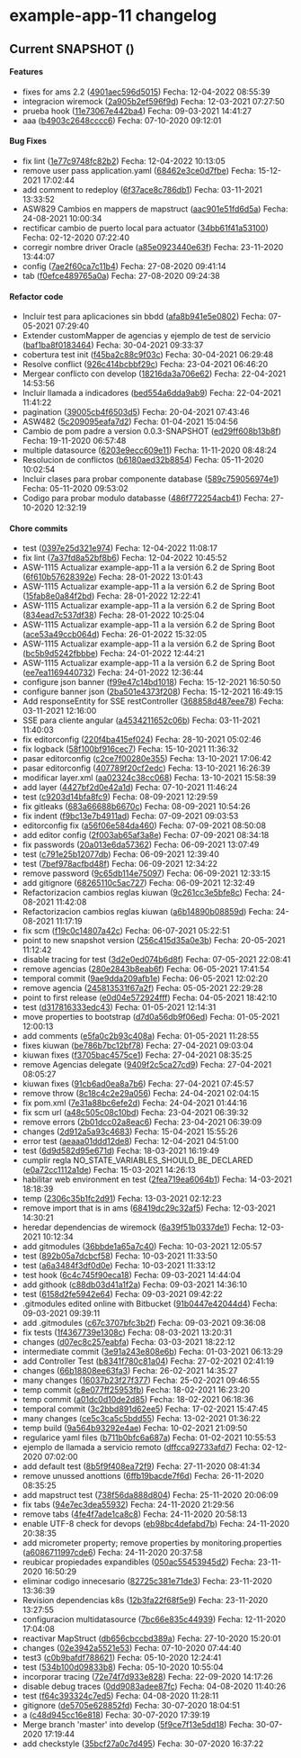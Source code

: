 # example-app-11 changelog

## Current SNAPSHOT ()


#### Features

 -  fixes for ams 2.2 ([4901aec596d5015](https://git.santalucia.net/projects/amssrv/repos/example-app-11/commits/4901aec596d50159b66767d01aa129b826809c58))
   Fecha: 12-04-2022 08:55:39
 -  integracion wiremock ([2a905b2ef596f9d](https://git.santalucia.net/projects/amssrv/repos/example-app-11/commits/2a905b2ef596f9d52961585132a4bdf34a47faa7))
   Fecha: 12-03-2021 07:27:50
 -  prueba hook ([11e73067e442ba4](https://git.santalucia.net/projects/amssrv/repos/example-app-11/commits/11e73067e442ba4391f14dfbcb7c20fef3c25499))
   Fecha: 09-03-2021 14:41:27
 -  aaa ([b4903c2648cccc6](https://git.santalucia.net/projects/amssrv/repos/example-app-11/commits/b4903c2648cccc641cb00a61a1e5097a33e9ef42))
   Fecha: 07-10-2020 09:12:01

#### Bug Fixes

 -  fix lint ([1e77c9748fc82b2](https://git.santalucia.net/projects/amssrv/repos/example-app-11/commits/1e77c9748fc82b216db4961b27338ba3d1eb5a84))
    Fecha: 12-04-2022 10:13:05
 -  remove user pass application.yaml ([68462e3ce0d7fbe](https://git.santalucia.net/projects/amssrv/repos/example-app-11/commits/68462e3ce0d7fbe63ea57234fd9ce1f5fb3c54c6))
    Fecha: 15-12-2021 17:02:44
 -  add comment to redeploy ([6f37ace8c786db1](https://git.santalucia.net/projects/amssrv/repos/example-app-11/commits/6f37ace8c786db14e027b4b2fe7c574fb760c319))
    Fecha: 03-11-2021 13:33:52
 -  ASW829 Cambios en mappers de mapstruct ([aac901e51fd6d5a](https://git.santalucia.net/projects/amssrv/repos/example-app-11/commits/aac901e51fd6d5af086c559ce6dc794b68b120a6))
    Fecha: 24-08-2021 10:00:34
 -  rectificar cambio de puerto local para actuator ([34bb61f41a53100](https://git.santalucia.net/projects/amssrv/repos/example-app-11/commits/34bb61f41a5310024f6e17ccef77e3a2420f91bb))
    Fecha: 02-12-2020 07:22:40
 -  corregir nombre driver Oracle ([a85e0923440e63f](https://git.santalucia.net/projects/amssrv/repos/example-app-11/commits/a85e0923440e63f22781aed907017e459bd10776))
    Fecha: 23-11-2020 13:44:07
 -  config ([7ae2f60ca7c11b4](https://git.santalucia.net/projects/amssrv/repos/example-app-11/commits/7ae2f60ca7c11b422a7ed6b30d5b1d4c30e96809))
    Fecha: 27-08-2020 09:41:14
 -  tab ([f0efce489765a0a](https://git.santalucia.net/projects/amssrv/repos/example-app-11/commits/f0efce489765a0a078103908e69999152858cf24))
    Fecha: 27-08-2020 09:24:38

#### Refactor code

 -  Incluir test para aplicaciones sin bbdd ([afa8b941e5e0802](https://git.santalucia.net/projects/amssrv/repos/example-app-11/commits/afa8b941e5e0802060e55acbb0400d85c09f26ae))
 		Fecha: 07-05-2021 07:29:40
 -  Extender customMapper de agencias y ejemplo de test de servicio ([baf1ba8f0183464](https://git.santalucia.net/projects/amssrv/repos/example-app-11/commits/baf1ba8f01834641a5006340171d9bd3703a484c))
 		Fecha: 30-04-2021 09:33:37
 -  cobertura test init ([f45ba2c88c9f03c](https://git.santalucia.net/projects/amssrv/repos/example-app-11/commits/f45ba2c88c9f03c7fd17f03868b31ac9009a78c4))
 		Fecha: 30-04-2021 06:29:48
 -  Resolve conflict ([926c414bcbbf29c](https://git.santalucia.net/projects/amssrv/repos/example-app-11/commits/926c414bcbbf29c760f138fc043aa26ad1bef063))
 		Fecha: 23-04-2021 06:46:20
 -  Mergear conflicto con develop ([18216da3a706e62](https://git.santalucia.net/projects/amssrv/repos/example-app-11/commits/18216da3a706e627b7f7dc2c147eb29823c68582))
 		Fecha: 22-04-2021 14:53:56
 -  Incluir llamada a indicadores ([bed554a6dda9ab9](https://git.santalucia.net/projects/amssrv/repos/example-app-11/commits/bed554a6dda9ab9bb3e6b41f2a0b04bda72b0b3a))
 		Fecha: 22-04-2021 11:41:22
 -  pagination ([39005cb4f6503d5](https://git.santalucia.net/projects/amssrv/repos/example-app-11/commits/39005cb4f6503d539133943eda208b210ddd992a))
 		Fecha: 20-04-2021 07:43:46
 -  ASW482 ([5c209095eafa7d2](https://git.santalucia.net/projects/amssrv/repos/example-app-11/commits/5c209095eafa7d2e0e1eea68d34c973866cd08de))
 		Fecha: 01-04-2021 15:04:56
 -  Cambio de pom padre a version 0.0.3-SNAPSHOT ([ed29ff608b13b8f](https://git.santalucia.net/projects/amssrv/repos/example-app-11/commits/ed29ff608b13b8f8052f78dfef647f0152c5f4e5))
 		Fecha: 19-11-2020 06:57:48
 -  multiple datasource ([6203e9ecc609e11](https://git.santalucia.net/projects/amssrv/repos/example-app-11/commits/6203e9ecc609e11723c318807a6639829ed49dec))
 		Fecha: 11-11-2020 08:48:24
 -  Resolucion de conflictos ([b6180aed32b8854](https://git.santalucia.net/projects/amssrv/repos/example-app-11/commits/b6180aed32b8854270582b327e411c060565dfa5))
 		Fecha: 05-11-2020 10:02:54
 -  Incluir clases para probar componente database ([589c759056974e1](https://git.santalucia.net/projects/amssrv/repos/example-app-11/commits/589c759056974e1592756fed0fe10e9a141bf4a5))
 		Fecha: 05-11-2020 09:53:02
 -  Codigo para probar modulo databasse ([486f772254acb41](https://git.santalucia.net/projects/amssrv/repos/example-app-11/commits/486f772254acb419098b3aca20de305ccdfc4220))
 		Fecha: 27-10-2020 12:32:19

#### Chore commits

 -  test ([0397e25d321e974](https://git.santalucia.net/projects/amssrv/repos/example-app-11/commits/0397e25d321e9741627ef7f63e01edc126ff57f7))
 		Fecha: 12-04-2022 11:08:17
 -  fix lint ([7a37fd8a52bf8b6](https://git.santalucia.net/projects/amssrv/repos/example-app-11/commits/7a37fd8a52bf8b6520a6ddb5494d7f0b0f5b4a47))
 		Fecha: 12-04-2022 10:45:52
 -  ASW-1115 Actualizar example-app-11 a la versión 6.2 de Spring Boot ([6f610b57628392e](https://git.santalucia.net/projects/amssrv/repos/example-app-11/commits/6f610b57628392eacd74e330a473edfa31bbfb35))
 		Fecha: 28-01-2022 13:01:43
 -  ASW-1115 Actualizar example-app-11 a la versión 6.2 de Spring Boot ([15fab8e0a84f2bd](https://git.santalucia.net/projects/amssrv/repos/example-app-11/commits/15fab8e0a84f2bd053b4ec94df18f2b416a18834))
 		Fecha: 28-01-2022 12:22:41
 -  ASW-1115 Actualizar example-app-11 a la versión 6.2 de Spring Boot ([834ead7c537df38](https://git.santalucia.net/projects/amssrv/repos/example-app-11/commits/834ead7c537df389758cd2cbe614adffa53c1ec0))
 		Fecha: 28-01-2022 10:25:04
 -  ASW-1115 Actualizar example-app-11 a la versión 6.2 de Spring Boot ([ace53a49ccb064d](https://git.santalucia.net/projects/amssrv/repos/example-app-11/commits/ace53a49ccb064d30e8a787b72cb3be50c504d99))
 		Fecha: 26-01-2022 15:32:05
 -  ASW-1115 Actualizar example-app-11 a la versión 6.2 de Spring Boot ([bc5b9d5242fbbbe](https://git.santalucia.net/projects/amssrv/repos/example-app-11/commits/bc5b9d5242fbbbe993a10b6442168fd6012a7049))
 		Fecha: 24-01-2022 12:44:21
 -  ASW-1115 Actualizar example-app-11 a la versión 6.2 de Spring Boot ([ee7ea1169440732](https://git.santalucia.net/projects/amssrv/repos/example-app-11/commits/ee7ea1169440732c80932903fcf962de38b1cb04))
 		Fecha: 24-01-2022 12:36:44
 -  configure json banner ([f99e47c14bd1018](https://git.santalucia.net/projects/amssrv/repos/example-app-11/commits/f99e47c14bd10186ca3f21d4aaa2bf0e7eb20be6))
 		Fecha: 15-12-2021 16:50:50
 -  configure banner json ([2ba501e4373f208](https://git.santalucia.net/projects/amssrv/repos/example-app-11/commits/2ba501e4373f208ec8d4ea416e5989f827f0189b))
 		Fecha: 15-12-2021 16:49:15
 -  Add responseEntity for SSE restController ([368858d487eee78](https://git.santalucia.net/projects/amssrv/repos/example-app-11/commits/368858d487eee780a9a50e372291c0e46266119b))
 		Fecha: 03-11-2021 12:16:00
 -  SSE para cliente angular ([a4534211652c06b](https://git.santalucia.net/projects/amssrv/repos/example-app-11/commits/a4534211652c06bbe54d39c6c0356838bf2b91da))
 		Fecha: 03-11-2021 11:40:03
 -  fix editorconfig ([220f4ba415ef024](https://git.santalucia.net/projects/amssrv/repos/example-app-11/commits/220f4ba415ef0241edbd801bafcac2586918e356))
 		Fecha: 28-10-2021 05:02:46
 -  fix logback ([58f100bf916cec7](https://git.santalucia.net/projects/amssrv/repos/example-app-11/commits/58f100bf916cec780fc8e91a75e3206a8fc941d1))
 		Fecha: 15-10-2021 11:36:32
 -  pasar editorconfig ([c2ce7f00280e355](https://git.santalucia.net/projects/amssrv/repos/example-app-11/commits/c2ce7f00280e35594e1719bc2b5b5648514d7652))
 		Fecha: 13-10-2021 17:06:42
 -  pasar editorconfig ([407789f20cf2edc](https://git.santalucia.net/projects/amssrv/repos/example-app-11/commits/407789f20cf2edc5ea6877b9dacec83f860f0977))
 		Fecha: 13-10-2021 16:26:39
 -  modificar layer.xml ([aa02324c38cc068](https://git.santalucia.net/projects/amssrv/repos/example-app-11/commits/aa02324c38cc068173337568dc4f63ffac176461))
 		Fecha: 13-10-2021 15:58:39
 -  add layer ([4427bf2d0e42a1d](https://git.santalucia.net/projects/amssrv/repos/example-app-11/commits/4427bf2d0e42a1d33c4e5b13dad5d7b54d9d943c))
 		Fecha: 07-10-2021 11:46:24
 -  test ([c9203d14bfa8fc9](https://git.santalucia.net/projects/amssrv/repos/example-app-11/commits/c9203d14bfa8fc9cf05f6386a915dd6941b2dc5c))
 		Fecha: 08-09-2021 12:29:59
 -  fix gitleaks ([683a66688b6670c](https://git.santalucia.net/projects/amssrv/repos/example-app-11/commits/683a66688b6670c34041a9e09aa787ce323b9f9a))
 		Fecha: 08-09-2021 10:54:26
 -  fix indent ([f9bc13e7b4911ad](https://git.santalucia.net/projects/amssrv/repos/example-app-11/commits/f9bc13e7b4911adb1656bd8526c67a65582573ff))
 		Fecha: 07-09-2021 09:03:53
 -  editorconfig fix ([a56f06e584da460](https://git.santalucia.net/projects/amssrv/repos/example-app-11/commits/a56f06e584da460213cabaa4566bff663e7a057e))
 		Fecha: 07-09-2021 08:50:08
 -  add editor config ([2f003ab65af3a8e](https://git.santalucia.net/projects/amssrv/repos/example-app-11/commits/2f003ab65af3a8e7b266cccca2a4df309ca04366))
 		Fecha: 07-09-2021 08:34:18
 -  fix passwords ([20a013e6da57362](https://git.santalucia.net/projects/amssrv/repos/example-app-11/commits/20a013e6da573624efcc8739b431b94d6bc82630))
 		Fecha: 06-09-2021 13:07:49
 -  test ([c791e25b12077db](https://git.santalucia.net/projects/amssrv/repos/example-app-11/commits/c791e25b12077db5272315e3043dfa98ffa5082c))
 		Fecha: 06-09-2021 12:39:40
 -  test ([7bef978acfbd48f](https://git.santalucia.net/projects/amssrv/repos/example-app-11/commits/7bef978acfbd48f44d0a5611ea1026e26bfb7938))
 		Fecha: 06-09-2021 12:34:22
 -  remove password ([9c65db114e75097](https://git.santalucia.net/projects/amssrv/repos/example-app-11/commits/9c65db114e75097929a35ca185604339293e2960))
 		Fecha: 06-09-2021 12:33:15
 -  add gitignore ([68265110c5ac727](https://git.santalucia.net/projects/amssrv/repos/example-app-11/commits/68265110c5ac727d67f3a0fa2e25cb2ebb9bd658))
 		Fecha: 06-09-2021 12:32:49
 -  Refactorizacion cambios reglas kiuwan ([9c261cc3e5bfe8c](https://git.santalucia.net/projects/amssrv/repos/example-app-11/commits/9c261cc3e5bfe8c5ae4f784e146acaa3fdbacbe0))
 		Fecha: 24-08-2021 11:42:08
 -  Refactorizacion cambios reglas kiuwan ([a6b14890b08859d](https://git.santalucia.net/projects/amssrv/repos/example-app-11/commits/a6b14890b08859d556c8d47e48118140bbb166c1))
 		Fecha: 24-08-2021 11:17:19
 -  fix scm ([f19c0c14807a42c](https://git.santalucia.net/projects/amssrv/repos/example-app-11/commits/f19c0c14807a42c466587983bb5e9030b63706d1))
 		Fecha: 06-07-2021 05:22:51
 -  point to new snapshot version ([256c415d35a0e3b](https://git.santalucia.net/projects/amssrv/repos/example-app-11/commits/256c415d35a0e3bf6ae8581c934af78052c40d40))
 		Fecha: 20-05-2021 11:12:42
 -  disable tracing for test ([3d2e0ed074b6d8f](https://git.santalucia.net/projects/amssrv/repos/example-app-11/commits/3d2e0ed074b6d8f34ddb4a30430a3aa267a52a79))
 		Fecha: 07-05-2021 22:08:41
 -  remove agencias ([280e2843b8eab6f](https://git.santalucia.net/projects/amssrv/repos/example-app-11/commits/280e2843b8eab6fbd3e71909b28ab666737e9f60))
 		Fecha: 06-05-2021 17:41:54
 -  temporal commit ([9ae9dda209afb1e](https://git.santalucia.net/projects/amssrv/repos/example-app-11/commits/9ae9dda209afb1e48033f42fdec448a8c2f823d9))
 		Fecha: 06-05-2021 12:02:20
 -  remove agencia ([245813531f67a2f](https://git.santalucia.net/projects/amssrv/repos/example-app-11/commits/245813531f67a2fc1b0aa1876286ab8d1a456f30))
 		Fecha: 05-05-2021 22:29:28
 -  point to first release ([e0d04e572924fff](https://git.santalucia.net/projects/amssrv/repos/example-app-11/commits/e0d04e572924fff22a780584cc7b6cf12ae77e93))
 		Fecha: 04-05-2021 18:42:10
 -  test ([d317816333edc43](https://git.santalucia.net/projects/amssrv/repos/example-app-11/commits/d317816333edc438d1428421f7f8f1c3934b40b7))
 		Fecha: 01-05-2021 12:14:31
 -  move properties to bootstrap ([d7d0a56db9f06ed](https://git.santalucia.net/projects/amssrv/repos/example-app-11/commits/d7d0a56db9f06ed10301b45491b5a51a88bd6dad))
 		Fecha: 01-05-2021 12:00:13
 -  add comments ([e5fa0c2b93c408a](https://git.santalucia.net/projects/amssrv/repos/example-app-11/commits/e5fa0c2b93c408aa02e824fb900347fcafc24a2f))
 		Fecha: 01-05-2021 11:28:55
 -  fixes kiuwan ([be786b7bc12bf78](https://git.santalucia.net/projects/amssrv/repos/example-app-11/commits/be786b7bc12bf783160e1a0c08ebb68536610f61))
 		Fecha: 27-04-2021 09:03:04
 -  kiuwan fixes ([f3705bac4575ce1](https://git.santalucia.net/projects/amssrv/repos/example-app-11/commits/f3705bac4575ce18cf22608e2604e0cf813c0fe6))
 		Fecha: 27-04-2021 08:35:25
 -  remove Agencias delegate ([9409f2c5ca27cd9](https://git.santalucia.net/projects/amssrv/repos/example-app-11/commits/9409f2c5ca27cd977a19c8b4ae0928b2c2f62441))
 		Fecha: 27-04-2021 08:05:27
 -  kiuwan fixes ([91cb6ad0ea8a7b6](https://git.santalucia.net/projects/amssrv/repos/example-app-11/commits/91cb6ad0ea8a7b6ea2f3276fdc672fede1f5d27b))
 		Fecha: 27-04-2021 07:45:57
 -  remove throw ([8c18c4c2e29a056](https://git.santalucia.net/projects/amssrv/repos/example-app-11/commits/8c18c4c2e29a05675ad3e4f1c727e72ab6f620cd))
 		Fecha: 24-04-2021 02:04:15
 -  fix pom.xml ([7e31a88bc6efe2d](https://git.santalucia.net/projects/amssrv/repos/example-app-11/commits/7e31a88bc6efe2df0431d0545f642f1712d3dac8))
 		Fecha: 24-04-2021 01:44:16
 -  fix scm url ([a48c505c08c10bd](https://git.santalucia.net/projects/amssrv/repos/example-app-11/commits/a48c505c08c10bdf69dbe015276170c2ef6d5f0a))
 		Fecha: 23-04-2021 06:39:32
 -  remove errors ([2b01dcc02a8eac6](https://git.santalucia.net/projects/amssrv/repos/example-app-11/commits/2b01dcc02a8eac6bcb92e8c41a248756486bae48))
 		Fecha: 23-04-2021 06:39:09
 -  changes ([2d912a5a93c4683](https://git.santalucia.net/projects/amssrv/repos/example-app-11/commits/2d912a5a93c468339b587e08fa029e13ad9eb50c))
 		Fecha: 15-04-2021 15:55:26
 -  error test ([aeaaa01ddd12de8](https://git.santalucia.net/projects/amssrv/repos/example-app-11/commits/aeaaa01ddd12de8e257f39084cb37aeca966f55a))
 		Fecha: 12-04-2021 04:51:00
 -  test ([6d9d582d95e671d](https://git.santalucia.net/projects/amssrv/repos/example-app-11/commits/6d9d582d95e671d4c831375755f1c47e84a277bb))
 		Fecha: 18-03-2021 16:19:49
 -  cumplir regla NO_STATE_VARIABLES_SHOULD_BE_DECLARED ([e0a72cc1112a1de](https://git.santalucia.net/projects/amssrv/repos/example-app-11/commits/e0a72cc1112a1de08a589f4b17760ef53e04e38c))
 		Fecha: 15-03-2021 14:26:13
 -  habilitar web environment en test ([2fea719ea6064b1](https://git.santalucia.net/projects/amssrv/repos/example-app-11/commits/2fea719ea6064b1607101e99aa8cacdafd699b01))
 		Fecha: 14-03-2021 18:18:39
 -  temp ([2306c35b1fc2d91](https://git.santalucia.net/projects/amssrv/repos/example-app-11/commits/2306c35b1fc2d916b8db51b4df937dd1977f1810))
 		Fecha: 13-03-2021 02:12:23
 -  remove import that is in ams ([68419dc29c32af5](https://git.santalucia.net/projects/amssrv/repos/example-app-11/commits/68419dc29c32af597ded632b28750186f6e6fa95))
 		Fecha: 12-03-2021 14:30:21
 -  heredar dependencias de wiremock ([6a39f51b0337de1](https://git.santalucia.net/projects/amssrv/repos/example-app-11/commits/6a39f51b0337de11fa1840a60e958753ba1ea925))
 		Fecha: 12-03-2021 10:12:34
 -  add gitmodules ([36bbde1a65a7c40](https://git.santalucia.net/projects/amssrv/repos/example-app-11/commits/36bbde1a65a7c40e768e4c83d6dc7f4207c05c70))
 		Fecha: 10-03-2021 12:05:57
 -  test ([892b05a7dcbcf58](https://git.santalucia.net/projects/amssrv/repos/example-app-11/commits/892b05a7dcbcf585ade1b313b5ade5f3c21fc1c2))
 		Fecha: 10-03-2021 11:33:50
 -  test ([a6a3484f3df0d0e](https://git.santalucia.net/projects/amssrv/repos/example-app-11/commits/a6a3484f3df0d0e996bceb2670b955c6ea5bbe26))
 		Fecha: 10-03-2021 11:33:12
 -  test hook ([6c4c745f90eca18](https://git.santalucia.net/projects/amssrv/repos/example-app-11/commits/6c4c745f90eca186c3664c5a981f6458e966911a))
 		Fecha: 09-03-2021 14:44:04
 -  add githook ([c88db03d41a1f2a](https://git.santalucia.net/projects/amssrv/repos/example-app-11/commits/c88db03d41a1f2ab63da1d71debf877977d1fce2))
 		Fecha: 09-03-2021 14:36:10
 -  test ([6158d2fe5942e64](https://git.santalucia.net/projects/amssrv/repos/example-app-11/commits/6158d2fe5942e646d4839b664f7274c5749adf69))
 		Fecha: 09-03-2021 09:42:22
 -  .gitmodules edited online with Bitbucket ([91b0447e42044d4](https://git.santalucia.net/projects/amssrv/repos/example-app-11/commits/91b0447e42044d400f03ce63d17af38a6d2b70af))
 		Fecha: 09-03-2021 09:39:11
 -  add .gitmodules ([c67c3707bfc3b2f](https://git.santalucia.net/projects/amssrv/repos/example-app-11/commits/c67c3707bfc3b2f443c3cbda986154c3f15f17d7))
 		Fecha: 09-03-2021 09:36:08
 -  fix tests ([1f4367739e1308c](https://git.santalucia.net/projects/amssrv/repos/example-app-11/commits/1f4367739e1308ccf5ff9b16585c2aa11966e664))
 		Fecha: 08-03-2021 13:20:31
 -  changes ([d07ec8c257eabfa](https://git.santalucia.net/projects/amssrv/repos/example-app-11/commits/d07ec8c257eabfad6b62367e7401d12dcff79479))
 		Fecha: 03-03-2021 18:22:12
 -  intermediate commit ([3e91a243e808e6b](https://git.santalucia.net/projects/amssrv/repos/example-app-11/commits/3e91a243e808e6b336148b6fb54d578f5ea03ec5))
 		Fecha: 01-03-2021 06:13:29
 -  add Controller Test ([b8341f780c81a04](https://git.santalucia.net/projects/amssrv/repos/example-app-11/commits/b8341f780c81a04633c9a77332811dd12123d605))
 		Fecha: 27-02-2021 02:41:19
 -  changes ([66b18808ee63fa3](https://git.santalucia.net/projects/amssrv/repos/example-app-11/commits/66b18808ee63fa39572f4384df9936e65b9acda0))
 		Fecha: 26-02-2021 14:35:27
 -  many changes ([16037b23f27f377](https://git.santalucia.net/projects/amssrv/repos/example-app-11/commits/16037b23f27f37782b582e4faf82629923a1af79))
 		Fecha: 25-02-2021 09:46:55
 -  temp commit ([c8e077ff25953fb](https://git.santalucia.net/projects/amssrv/repos/example-app-11/commits/c8e077ff25953fb3dfb903d375db7f7807401d88))
 		Fecha: 18-02-2021 16:23:20
 -  temp commit ([a01dc0d10de2d85](https://git.santalucia.net/projects/amssrv/repos/example-app-11/commits/a01dc0d10de2d85f76bf1d53cfe10e94882ca57d))
 		Fecha: 18-02-2021 06:18:36
 -  temporal commit ([3c2bbd891d62ee5](https://git.santalucia.net/projects/amssrv/repos/example-app-11/commits/3c2bbd891d62ee5a6a2e037c992472ac1735805f))
 		Fecha: 17-02-2021 15:47:45
 -  many changes ([ce5c3ca5c5bdd55](https://git.santalucia.net/projects/amssrv/repos/example-app-11/commits/ce5c3ca5c5bdd551fd4c74932b32cdf778f23887))
 		Fecha: 13-02-2021 01:36:22
 -  temp build ([9a564b93292e4ae](https://git.santalucia.net/projects/amssrv/repos/example-app-11/commits/9a564b93292e4aec4cf380c1f1b6c23a11d92be7))
 		Fecha: 10-02-2021 21:09:50
 -  regularice yaml files ([b711b0bfc6a687a](https://git.santalucia.net/projects/amssrv/repos/example-app-11/commits/b711b0bfc6a687a9c660df39b91e5916c02ad2d1))
 		Fecha: 01-02-2021 10:55:53
 -  ejemplo de llamada a servicio remoto ([dffcca92733afd7](https://git.santalucia.net/projects/amssrv/repos/example-app-11/commits/dffcca92733afd75b592e8dec87879acc87c014a))
 		Fecha: 02-12-2020 07:02:00
 -  add default test ([8b5f9f408ea72f9](https://git.santalucia.net/projects/amssrv/repos/example-app-11/commits/8b5f9f408ea72f9bbb3484a2455431efa417f126))
 		Fecha: 27-11-2020 08:41:34
 -  remove unussed anottions ([6ffb19bacde7f6d](https://git.santalucia.net/projects/amssrv/repos/example-app-11/commits/6ffb19bacde7f6df366ac94c536d94de247a271b))
 		Fecha: 26-11-2020 08:35:25
 -  add mapstruct test ([738f56da888d804](https://git.santalucia.net/projects/amssrv/repos/example-app-11/commits/738f56da888d8041459df0c3f4164bc86ecab60a))
 		Fecha: 25-11-2020 20:06:09
 -  fix tabs ([94e7ec3dea55932](https://git.santalucia.net/projects/amssrv/repos/example-app-11/commits/94e7ec3dea55932e478c93da08f10604503d3172))
 		Fecha: 24-11-2020 21:29:56
 -  remove tabs ([4fe4f7ade1ca8c8](https://git.santalucia.net/projects/amssrv/repos/example-app-11/commits/4fe4f7ade1ca8c82cd8f9427e28566e316dfcb3e))
 		Fecha: 24-11-2020 20:58:13
 -  enable UTF-8 check for devops ([eb98bc4defabd7b](https://git.santalucia.net/projects/amssrv/repos/example-app-11/commits/eb98bc4defabd7b209fbd0cffdd1cd23a4ea1a3c))
 		Fecha: 24-11-2020 20:38:35
 -  add micrometer property; remove properties by monitoring.properties ([a6086711997cde6](https://git.santalucia.net/projects/amssrv/repos/example-app-11/commits/a6086711997cde6600fae638f0c38d46a673e2af))
 		Fecha: 24-11-2020 20:37:58
 -  reubicar propiedades expandibles ([050ac55453945d2](https://git.santalucia.net/projects/amssrv/repos/example-app-11/commits/050ac55453945d2892b81b9dd89af9745c89615f))
 		Fecha: 23-11-2020 16:50:29
 -  eliminar codigo innecesario ([82725c381e71de3](https://git.santalucia.net/projects/amssrv/repos/example-app-11/commits/82725c381e71de3ab742edfc989c295eb558b018))
 		Fecha: 23-11-2020 13:36:39
 -  Revision dependencias k8s ([12b3fa22f68f5e9](https://git.santalucia.net/projects/amssrv/repos/example-app-11/commits/12b3fa22f68f5e94b1db9a542a2f5a1be71b3aea))
 		Fecha: 23-11-2020 13:27:55
 -  configuracion multidatasource ([7bc66e835c44939](https://git.santalucia.net/projects/amssrv/repos/example-app-11/commits/7bc66e835c4493995e8363d2906b5810554892ce))
 		Fecha: 12-11-2020 17:04:08
 -  reactivar MapStruct ([db656cbccbd389a](https://git.santalucia.net/projects/amssrv/repos/example-app-11/commits/db656cbccbd389af6624cbc5c1fd3234cf68b980))
 		Fecha: 27-10-2020 15:20:01
 -  changes ([02e3942a5521e53](https://git.santalucia.net/projects/amssrv/repos/example-app-11/commits/02e3942a5521e53eeffb6f22738ab05d14264f6e))
 		Fecha: 07-10-2020 07:44:40
 -  test3 ([c0b9bafdf788621](https://git.santalucia.net/projects/amssrv/repos/example-app-11/commits/c0b9bafdf788621d671ab1cf594af054ec8f9e61))
 		Fecha: 05-10-2020 12:24:41
 -  test ([534b100d09833b8](https://git.santalucia.net/projects/amssrv/repos/example-app-11/commits/534b100d09833b8dd118f6b0c80518fc7942e3c1))
 		Fecha: 05-10-2020 10:55:04
 -  incorporar tracing ([72e74f7d933e828](https://git.santalucia.net/projects/amssrv/repos/example-app-11/commits/72e74f7d933e828475afd67bd9bdac9524b5ec7a))
 		Fecha: 22-09-2020 14:17:26
 -  disable debug traces ([0dd9083adee87fc](https://git.santalucia.net/projects/amssrv/repos/example-app-11/commits/0dd9083adee87fccc76b3e97475af58eabefdd14))
 		Fecha: 04-08-2020 11:40:26
 -  test ([f64c393324c7ed5](https://git.santalucia.net/projects/amssrv/repos/example-app-11/commits/f64c393324c7ed539e5264c0ecff8a6dd924310c))
 		Fecha: 04-08-2020 11:28:11
 -  gitignore ([de5705e628852fd](https://git.santalucia.net/projects/amssrv/repos/example-app-11/commits/de5705e628852fd7620e52b402a33c13e5db547b))
 		Fecha: 30-07-2020 18:04:51
 -  a ([c48d945cc16e818](https://git.santalucia.net/projects/amssrv/repos/example-app-11/commits/c48d945cc16e818a52319eb4841bfaea5ec3f4a8))
 		Fecha: 30-07-2020 17:39:19
 -  Merge branch 'master' into develop ([5f9ce7f13e5dd18](https://git.santalucia.net/projects/amssrv/repos/example-app-11/commits/5f9ce7f13e5dd18dd93414c32b6af92b7010aa7a))
 		Fecha: 30-07-2020 17:19:44
 -  add checkstyle ([35bcf27a0c7d495](https://git.santalucia.net/projects/amssrv/repos/example-app-11/commits/35bcf27a0c7d4953a25387657353dee476738a7e))
 		Fecha: 30-07-2020 16:37:22

